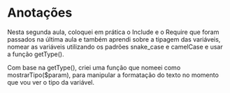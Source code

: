 # Anotações

Nesta segunda aula, coloquei em prática o Include e o Require que foram passados na última aula e também aprendi sobre a tipagem das variáveis, nomear as variáveis utilizando os padrões snake_case e camelCase e usar a função getType().

Com base na getType(), criei uma função que nomeei como mostrarTipo($param), para manipular a formatação do texto no momento que vou ver o tipo da variável.